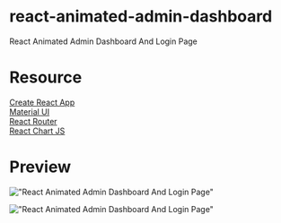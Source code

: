 # react-animated-admin-dashboard

  React Animated Admin Dashboard And Login Page

# Resource

[Create React App](https://create-react-app.dev/)<br>
[Material UI](https://create-react-app.dev/)<br>
[React Router](https://reactrouter.com/)<br>
[React Chart JS](https://react-chartjs-2.js.org/)<br>
# Preview

!["React Animated Admin Dashboard And Login Page"](https://github.com/trananhtuat/react-animated-admin-dashboard/assets/67447840/dda7900a-a815-45b6-b9f6-98bea61ca936 "React Animated Admin Dashboard And Login Page")

!["React Animated Admin Dashboard And Login Page"](https://github.com/trananhtuat/react-animated-admin-dashboard/assets/67447840/3dddfdc4-a8c0-4da2-98f7-b30410b4bbf4 "React Animated Admin Dashboard And Login Page")

